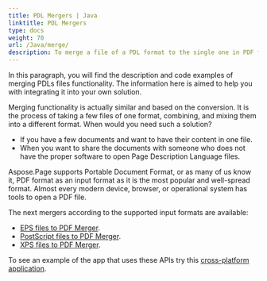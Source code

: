 ```yaml
---
title: PDL Mergers | Java
linktitle: PDL Mergers 
type: docs
weight: 70
url: /Java/merge/
description: To merge a file of a PDL format to the single one in PDF format use this API for Java solution. See the examples depicted in the code.
---
```


In this paragraph, you will find the description and code examples of merging PDLs files functionality. The information here is aimed to help you with integrating it into your own solution.

Merging functionality is actually similar and based on the conversion.  It is the process of taking a few files of one format, combining, and mixing them into a different format. When would you need such a solution?
- If you have a few documents and want to have their content in one file.
- When you want to share the documents with someone who does not have the proper software to open Page Description Language files.

Aspose.Page supports Portable Document Format, or as many of us know it, PDF format as an input format as it is the most popular and well-spread format. Almost every modern device, browser, or operational system has tools to open a PDF file.

The next mergers according to the supported input formats are available:

- [EPS files to PDF Merger](https://docs.aspose.com/page/java/merge/eps/).
- [PostScript files to PDF Merger](https://docs.aspose.com/page/java/merge/ps/).
- [XPS files to PDF Merger](https://docs.aspose.com/page/java/merge/xps/).

To see an example of the app that uses these APIs try this [cross-platform application](https://products.aspose.app/page/merger).


